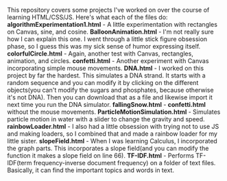 This repository covers some projects I've worked on over the course of learning HTML/CSS/JS.
Here's what each of the files do:
**algorithmExperimentation1.html** - A little experimentation with rectangles on Canvas, sine, and cosine.
**BalloonAnimation.html** - I'm not really sure how I can explain this one. I went through a little stick figure obsession phase, so I guess this was my sick sense of humor expressing itself.
**colorfulCircle.html** - Again, another test with Canvas, rectangles, animation, and circles.
**confetti.html** - Another experiment with Canvas incorporating simple mouse movements.
**DNA.html** - I worked on this project by far the hardest. This simulates a DNA strand. It starts with a random sequence and you can modify it by clicking on the different objects(you can't modify the sugars and phosphates, because otherwise it's not DNA). Then you can download that as a file and likewise import it next time you run the DNA simulator.
**fallingSnow.html** - **confetti.html** without the mouse movements.
**ParticleMotionSimulation.html** - Simulates particle motion in water with a slider to change the gravity and speed.
**rainbowLoader.html** - I also had a little obsession with trying not to use JS and making loaders, so I combined that and made a rainbow loader for my little sister.
**slopeField.html** - When I was learning Calculus, I incorporated the graph parts. This incorporates a slope field(and you can modify the function it makes a slope field on line 66).
**TF-IDF.html** - Performs TF-IDF(term frequency-inverse document frequency) on a folder of text files. Basically, it can find the important topics and words in text.